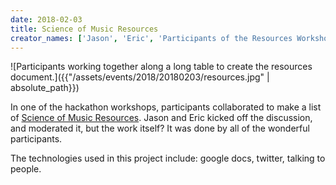 ```yaml
---
date: 2018-02-03
title: Science of Music Resources
creator_names: ['Jason', 'Eric', 'Participants of the Resources Workshop']
---
```

![Participants working together along a long table to create the resources document.]({{"/assets/events/2018/20180203/resources.jpg" | absolute_path}})

In one of the hackathon workshops, participants collaborated to make a list of [Science of Music Resources](https://docs.google.com/document/d/1cEkcjvsJU5KIhi--S1tOJGSVTMQJcD72A_6awwgpXt8/edit#heading=h.uqt8zgbqs3kg). Jason and Eric kicked off the discussion, and moderated it, but the work itself? It was done by all of the wonderful participants.

The technologies used in this project include:
google docs, twitter, talking to people.
